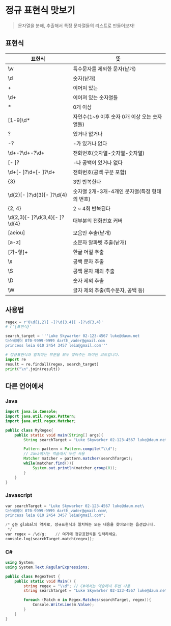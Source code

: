 # 정규 표현식 맛보기

> 문자열을 분해, 추출해서 특정 문자열들의 리스트로 만들어보자!



## 표현식

| 표현식                        | 뜻                                            |
| ----------------------------- | --------------------------------------------- |
| \w                            | 특수문자를 제외한 문자(낱개)                  |
| \d                            | 숫자(낱개)                                    |
| +                             | 이어져 있는                                   |
| \d+                           | 이어져 있는 숫자열들                          |
| *                             | 0개 이상                                      |
| [1-9]\d*                      | 자연수(1~9 이후 숫자 0개 이상 오는 숫자열들)  |
| ?                             | 있거나 없거나                                 |
| -?                            | -가 있거나 없다                               |
| \d+-?\d+-?\d+                 | 전화번호(숫자열-숫자열-숫자열)                |
| [- ]?                         | -나 공백이 있거나 없다                        |
| \d+[- ]?\d+[- ]?\d+           | 전화번호(공백 구분 포함)                      |
| {3}                           | 3번 반복한다                                  |
| \d{2}[- ]?\d{3}[- ]?\d{4}     | 숫자열 2개-3개-4개인 문자열(특정 형태의 번호) |
| {2, 4}                        | 2 ~ 4회 반복된다                              |
| \d{2,3}[- ]?\d{3,4}[- ]?\d{4} | 대부분의 전화번호 커버                        |
| [aeiou]                       | 모음만 추출(낱개)                             |
| [a-z]                         | 소문자 알파벳 추출(낱개)                      |
| [가-힣]+                      | 한글 어절 추출                                |
| \s                            | 공백 문자 추출                                |
| \S                            | 공백 문자 제외 추출                           |
| \D                            | 숫자 제외 추출                                |
| \W                            | 글자 제외 추출(특수문자, 공백 등)             |



## 사용법

```python
regex = r'0\d{1,2}[ -]?\d{3,4}[ -]?\d{3,4}'
# r'{표현식}'

search_target = '''Luke Skywarker 02-123-4567 luke@daum.net
다스베이더 070-9999-9999 darth_vader@gmail.com
princess leia 010 2454 3457 leia@gmail.com'''

# 정규표현식과 일치하는 부분을 모두 찾아주는 파이썬 코드입니다.
import re
result = re.findall(regex, search_target)
print("\n".join(result))
```



## 다른 언어에서

### Java

```java
import java.io.Console;
import java.util.regex.Pattern;
import java.util.regex.Matcher;

public class MyRegex{
    public static void main(String[] args){
        String searchTarget = "Luke Skywarker 02-123-4567 luke@daum.net\n다스베이더 070-9999-9999 darth_vader@gmail.com\nprincess leia 010 2454 3457 leia@gmail.com";

        Pattern pattern = Pattern.compile("\\d");
        // Java에서는 역슬래시 두번 사용
        Matcher matcher = pattern.matcher(searchTarget);
        while(matcher.find()){
            System.out.println(matcher.group(0));
        }
    }
}
```



### Javascript

```python
var searchTarget = "Luke Skywarker 02-123-4567 luke@daum.net\
다스베이더 070-9999-9999 darth_vader@gmail.com\
princess leia 010 2454 3457 leia@gmail.com";

/* g는 global의 약자로, 정규표현식과 일치하는 모든 내용을 찾아오라는 옵션입니다.
 */
var regex = /\d/g;    // 여기에 정규표현식을 입력하세요.
console.log(searchTarget.match(regex));
```



### C#

```c#
using System;
using System.Text.RegularExpressions;

public class RegexTest {
    public static void Main() {
        string regex = "\\d"; // C#에서는 역슬래시 두번 사용
        string searchTarget = "Luke Skywarker 02-123-4567 luke@daum.net\n다스베이더 070-9999-9999 darth_vader@gmail.com\nprincess leia 010 2454 3457 leia@gmail.com";

        foreach (Match m in Regex.Matches(searchTarget, regex)){
            Console.WriteLine(m.Value);
        }
    }
}
```

